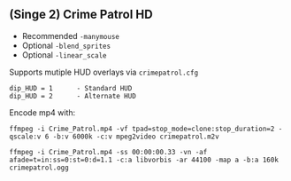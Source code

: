 ## (Singe 2) Crime Patrol HD

* Recommended `-manymouse`
* Optional `-blend_sprites`
* Optional `-linear_scale`

Supports mutiple HUD overlays via `crimepatrol.cfg`

    dip_HUD = 1      - Standard HUD
    dip_HUD = 2      - Alternate HUD


Encode mp4 with:

    ffmpeg -i Crime_Patrol.mp4 -vf tpad=stop_mode=clone:stop_duration=2 -qscale:v 6 -b:v 6000k -c:v mpeg2video crimepatrol.m2v
  
    ffmpeg -i Crime_Patrol.mp4 -ss 00:00:00.33 -vn -af afade=t=in:ss=0:st=0:d=1.1 -c:a libvorbis -ar 44100 -map a -b:a 160k crimepatrol.ogg
